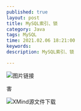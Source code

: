 ```yaml
---
published: true
layout: post
title: MySQL索引、锁
category: Java
tags: MySQL
time: 2021.02.06 18:21:00
keywords: 
description: MySQL索引、锁

---
```


![图片链接](/public/img/posts/java/MySQL.png)

害

![XMind源文件下载](/public/files/MySQL索引.xmind)